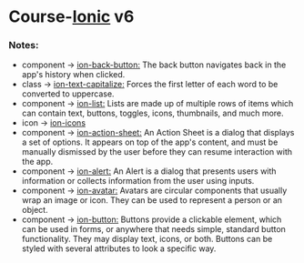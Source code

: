 # Course-[Ionic](https:ionicframework.com/docs) v6
### Notes:
- component -> [ion-back-button:](https:ionicframework.com/docs/api/back-button) The back button navigates back in the app's history when clicked.
- class -> [ion-text-capitalize:](https://ionicframework.com/docs/layout/css-utilities) Forces the first letter of each word to be converted to uppercase.
- component -> [ion-list:](https:ionicframework.com/docs/api/list) Lists are made up of multiple rows of items which can contain text, buttons, toggles, icons, thumbnails, and much more.
- icon -> [ion-icons](https://ionicons.com)
- component -> [ion-action-sheet:](https:ionicframework.com/docs/api/action-sheet) An Action Sheet is a dialog that displays a set of options. It appears on top of the app's content, and must be manually dismissed by the user before they can resume interaction with the app.
- component -> [ion-alert:](https://ionicframework.com/docs/api/alert) An Alert is a dialog that presents users with information or collects information from the user using inputs.
- component -> [ion-avatar:](https://ionicframework.com/docs/api/avatar) Avatars are circular components that usually wrap an image or icon. They can be used to represent a person or an object.
- component -> [ion-button:](https://ionicframework.com/docs/api/button) Buttons provide a clickable element, which can be used in forms, or anywhere that needs simple, standard button functionality. They may display text, icons, or both. Buttons can be styled with several attributes to look a specific way.